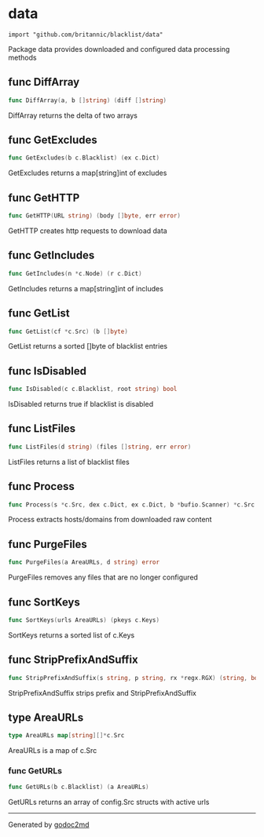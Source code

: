 
# data
    import "github.com/britannic/blacklist/data"

Package data provides downloaded and configured data processing methods






## func DiffArray
``` go
func DiffArray(a, b []string) (diff []string)
```
DiffArray returns the delta of two arrays


## func GetExcludes
``` go
func GetExcludes(b c.Blacklist) (ex c.Dict)
```
GetExcludes returns a map[string]int of excludes


## func GetHTTP
``` go
func GetHTTP(URL string) (body []byte, err error)
```
GetHTTP creates http requests to download data


## func GetIncludes
``` go
func GetIncludes(n *c.Node) (r c.Dict)
```
GetIncludes returns a map[string]int of includes


## func GetList
``` go
func GetList(cf *c.Src) (b []byte)
```
GetList returns a sorted []byte of blacklist entries


## func IsDisabled
``` go
func IsDisabled(c c.Blacklist, root string) bool
```
IsDisabled returns true if blacklist is disabled


## func ListFiles
``` go
func ListFiles(d string) (files []string, err error)
```
ListFiles returns a list of blacklist files


## func Process
``` go
func Process(s *c.Src, dex c.Dict, ex c.Dict, b *bufio.Scanner) *c.Src
```
Process extracts hosts/domains from downloaded raw content


## func PurgeFiles
``` go
func PurgeFiles(a AreaURLs, d string) error
```
PurgeFiles removes any files that are no longer configured


## func SortKeys
``` go
func SortKeys(urls AreaURLs) (pkeys c.Keys)
```
SortKeys returns a sorted list of c.Keys


## func StripPrefixAndSuffix
``` go
func StripPrefixAndSuffix(s string, p string, rx *regx.RGX) (string, bool)
```
StripPrefixAndSuffix strips prefix and StripPrefixAndSuffix



## type AreaURLs
``` go
type AreaURLs map[string][]*c.Src
```
AreaURLs is a map of c.Src









### func GetURLs
``` go
func GetURLs(b c.Blacklist) (a AreaURLs)
```
GetURLs returns an array of config.Src structs with active urls










- - -
Generated by [godoc2md](http://godoc.org/github.com/davecheney/godoc2md)